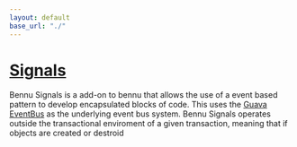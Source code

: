 ```yaml
---
layout: default
base_url: "./"
---
```



# [Signals](./signals.md)
Bennu Signals is a add-on to bennu that allows the use of a event based pattern to develop encapsulated blocks of code. This uses the [Guava EventBus](https://code.google.com/p/guava-libraries/wiki/EventBusExplained) as the underlying event bus system. Bennu Signals operates outside the transactional enviroment of a given transaction, meaning that if objects are created or destroid
